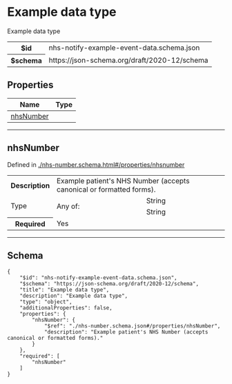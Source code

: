 

# Example data type

<p>Example data type</p>

<table>
<tbody>
<tr><th>$id</th><td>nhs-notify-example-event-data.schema.json</td></tr>
<tr><th>$schema</th><td>https://json-schema.org/draft/2020-12/schema</td></tr>
</tbody>
</table>

## Properties

<table class="jssd-properties-table"><thead><tr><th colspan="2">Name</th><th>Type</th></tr></thead><tbody><tr><td colspan="2"><a href="#nhsnumber">nhsNumber</a></td><td></td></tr></tbody></table>



<hr />


## nhsNumber

  <p>Defined in <a href="./nhs-number.schema.html#/properties/nhsnumber">./nhs-number.schema.html#/properties/nhsnumber</a></p>

<table class="jssd-property-table">
  <tbody>
    <tr>
      <th>Description</th>
      <td colspan="2">Example patient&#x27;s NHS Number (accepts canonical or formatted forms).</td>
    </tr>
    <tr><tr><td rowspan="2">Type</td><td rowspan="2">Any of:</td><td>String</td></tr><tr><td>String</td></tr></tr>
    <tr>
      <th>Required</th>
      <td colspan="2">Yes</td>
    </tr>
    
  </tbody>
</table>









<hr />

## Schema
```
{
    "$id": "nhs-notify-example-event-data.schema.json",
    "$schema": "https://json-schema.org/draft/2020-12/schema",
    "title": "Example data type",
    "description": "Example data type",
    "type": "object",
    "additionalProperties": false,
    "properties": {
        "nhsNumber": {
            "$ref": "./nhs-number.schema.json#/properties/nhsNumber",
            "description": "Example patient's NHS Number (accepts canonical or formatted forms)."
        }
    },
    "required": [
        "nhsNumber"
    ]
}
```


